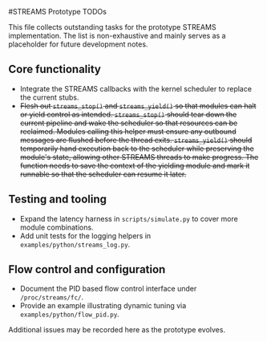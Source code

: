 #STREAMS Prototype TODOs

This file collects outstanding tasks for the prototype STREAMS implementation. The list is non-exhaustive and mainly serves as a placeholder for future development notes.

## Core functionality

- Integrate the STREAMS callbacks with the kernel scheduler to replace the current stubs.
- ~~Flesh out `streams_stop()` and `streams_yield()` so that modules can halt or
  yield control as intended. `streams_stop()` should tear down the current
  pipeline and wake the scheduler so that resources can be reclaimed.  Modules
  calling this helper must ensure any outbound messages are flushed before the
  thread exits. `streams_yield()` should temporarily hand execution back to the
  scheduler while preserving the module's state, allowing other STREAMS threads
  to make progress. The function needs to save the context of the yielding
  module and mark it runnable so that the scheduler can resume it later.~~

## Testing and tooling

- Expand the latency harness in `scripts/simulate.py` to cover more module combinations.
- Add unit tests for the logging helpers in `examples/python/streams_log.py`.

## Flow control and configuration

- Document the PID based flow control interface under `/proc/streams/fc/`.
- Provide an example illustrating dynamic tuning via `examples/python/flow_pid.py`.

Additional issues may be recorded here as the prototype evolves.
